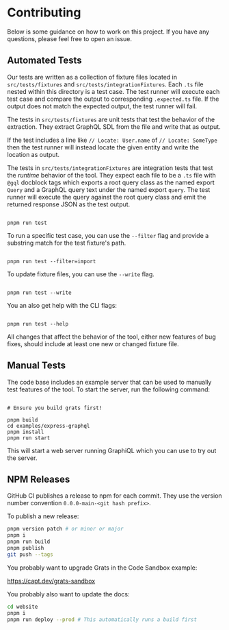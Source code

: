 # Contributing

Below is some guidance on how to work on this project. If you have any questions, please feel free to open an issue.

## Automated Tests

Our tests are written as a collection of fixture files located in
`src/tests/fixtures` and `src/tests/integrationFixtures`. Each `.ts` file nested
within this directory is a test case. The test runner will execute each test
case and compare the output to corresponding `.expected.ts` file. If the
output does not match the expected output, the test runner will fail.

The tests in `src/tests/fixtures` are unit tests that test the behavior of the
extraction. They extract GraphQL SDL from the file and write that as output.

If the test includes a line like `// Locate: User.name` of `// Locate: SomeType`
then the test runner will instead locate the given entity and write the location
as output.

The tests in `src/tests/integrationFixtures` are integration tests that test the _runtime_ behavior of the tool. They expect each file to be a `.ts` file with `@gql` docblock tags which exports a root query class as the named export `Query` and a GraphQL query text under the named export `query`. The test runner will execute the query against the root query class and emit the returned response JSON as the test output.

```

pnpm run test

```

To run a specific test case, you can use the `--filter` flag and provide a
substring match for the test fixture's path.

```

pnpm run test --filter=import

```

To update fixture files, you can use the `--write` flag.

```

pnpm run test --write

```

You an also get help with the CLI flags:

```

pnpm run test --help

```

All changes that affect the behavior of the tool, either new features of bug
fixes, should include at least one new or changed fixture file.

## Manual Tests

The code base includes an example server that can be used to manually test
features of the tool. To start the server, run the following command:

```

# Ensure you build grats first!

pnpm build
cd examples/express-graphql
pnpm install
pnpm run start

```

This will start a web server running GraphiQL which you can use to try out the server.

## NPM Releases

GitHub CI publishes a release to npm for each commit. They use the version number convention `0.0.0-main-<git hash prefix>`.

To publish a new release:

```bash
pnpm version patch # or minor or major
pnpm i
pnpm run build
pnpm publish
git push --tags
```

You probably want to upgrade Grats in the Code Sandbox example:

https://capt.dev/grats-sandbox

You probably also want to update the docs:

```bash
cd website
pnpm i
pnpm run deploy --prod # This automatically runs a build first
```
